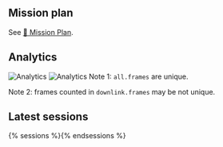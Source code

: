 ## Mission plan
See [&#x1F4C5; Mission Plan](/mission_plan/index.md).

## Analytics
![Analytics](all_frames.png)
![Analytics](fp_vs_elka_frames.png)
Note 1: `all.frames` are unique.

Note 2: frames counted in `downlink.frames` may be not unique.

## Latest sessions

{% sessions %}{% endsessions %}
